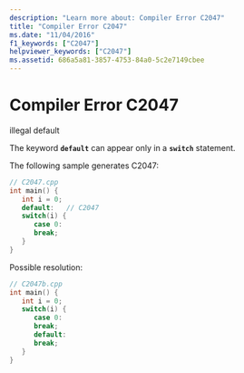 ```yaml
---
description: "Learn more about: Compiler Error C2047"
title: "Compiler Error C2047"
ms.date: "11/04/2016"
f1_keywords: ["C2047"]
helpviewer_keywords: ["C2047"]
ms.assetid: 686a5a81-3857-4753-84a0-5c2e7149cbee
---
```

# Compiler Error C2047

illegal default

The keyword **`default`** can appear only in a **`switch`** statement.

The following sample generates C2047:

```cpp
// C2047.cpp
int main() {
   int i = 0;
   default:   // C2047
   switch(i) {
      case 0:
      break;
   }
}
```

Possible resolution:

```cpp
// C2047b.cpp
int main() {
   int i = 0;
   switch(i) {
      case 0:
      break;
      default:
      break;
   }
}
```
